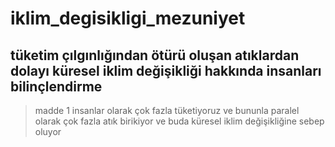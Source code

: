 # iklim_degisikligi_mezuniyet
## tüketim çılgınlığından ötürü oluşan atıklardan dolayı küresel iklim değişikliği hakkında insanları bilinçlendirme
>madde 1
>insanlar olarak çok fazla tüketiyoruz ve bununla paralel olarak çok fazla atık birikiyor ve buda küresel iklim değişikliğine sebep oluyor
